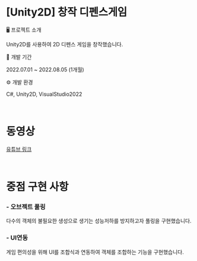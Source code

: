 <h1 tabindex="-1" class="heading-element" dir="auto">[Unity2D] 창작 디펜스게임</h1>

<p dir="auto">🖥️ 프로젝트 소개</p>
<p dir="auto">Unity2D를 사용하여 2D 디펜스 게임을 창작했습니다.</p>
<p dir="auto">📆 개발 기간</p>
<p dir="auto">2022.07.01 ~ 2022.08.05 (1개월) </p>
<p dir="auto">⚙️ 개발 환경</p>
<p dir="auto">C#, Unity2D, VisualStudio2022 </p>

<br>

<h1 tabindex="-1" class="heading-element" dir="auto">동영상</h1>
<a href="https://youtu.be/L9Zl0QSMgc8" rel="nofollow">유튜브 링크</a>

<p dir="auto"><br></p>
<h1 tabindex="-1" class="heading-element" dir="auto">중점 구현 사항</h1>
<h3 tabindex="-1" class="heading-element" dir="auto">- 오브젝트 풀링</h3>
<p dir="auto">다수의 객체의 불필요한 생성으로 생기는 성능저하를 방지하고자 풀링을 구현했습니다.</p>
<h3 tabindex="-1" class="heading-element" dir="auto">- UI연동</h3>
<p dir="auto">게임 편의성을 위해 UI를 조합식과 연동하여 객체를 조합하는 기능을 구현했습니다.</p>
